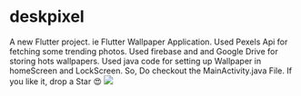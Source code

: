 # deskpixel

A new Flutter project. ie Flutter Wallpaper Application.
Used Pexels Api for fetching some trending photos.
Used firebase and and Google Drive for storing hots wallpapers.
Used java code for setting up Wallpaper in homeScreen and LockScreen. So, Do checkout the MainActivity.java File.
If you like it, drop a Star 😍
![](ScreenShot/ss.png)

